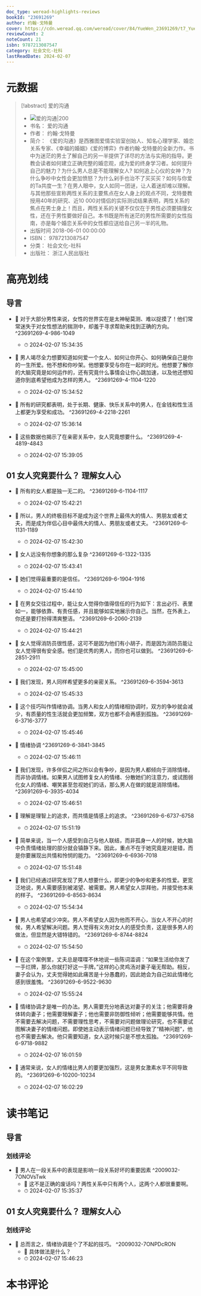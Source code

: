 ```yaml
---
doc_type: weread-highlights-reviews
bookId: "23691269"
author: 约翰·戈特曼
cover: https://cdn.weread.qq.com/weread/cover/84/YueWen_23691269/t7_YueWen_23691269.jpg
reviewCount: 2
noteCount: 21
isbn: 9787213087547
category: 社会文化-社科
lastReadDate: 2024-02-07
---
```

# 元数据
> [!abstract] 爱的沟通
> - ![ 爱的沟通|200](https://cdn.weread.qq.com/weread/cover/84/YueWen_23691269/t7_YueWen_23691269.jpg)
> - 书名： 爱的沟通
> - 作者： 约翰·戈特曼
> - 简介： 《爱的沟通》是西雅图爱情实验室创始人、知名心理学家、婚恋关系专家、《幸福的婚姻》《爱的博弈》作者约翰·戈特曼的全新力作。书中为迷茫的男士了解自己的另一半提供了详尽的方法与实用的指导。更教会读者如何建立正确完整的婚恋观，成为爱的终身学习者。如何提升自己的魅力？为什么男人总是不能理解女人? 如何追上心仪的女神？为什么争吵中女性会更加愤怒？为什么剁手也治不了买买买？如何与你爱的Ta共度一生？在男人眼中，女人如同一团谜，让人着迷却难以理解。与其他那些宣称两性关系的主要焦点在女人身上的观点不同，戈特曼教授用40年的研究、近10 000对情侣的实际测试结果表明，两性关系的焦点在男士身上！而且，两性关系的关键不仅仅在于男性必须要搞懂女性，还在于男性要做好自己。本书既是所有迷茫的男性所需要的女性指南，亦是每个婚恋关系中的女性都应送给自己另一半的礼物。
> - 出版时间 2018-06-01 00:00:00
> - ISBN： 9787213087547
> - 分类： 社会文化-社科
> - 出版社： 浙江人民出版社

# 高亮划线

## 导言


- 📌 对于大部分男性来说，女性的世界实在是太神秘莫测、难以捉摸了！他们常常迷失于对女性想法的揣测中，却羞于寻求帮助来找到正确的方向。 ^23691269-4-986-1049
    - ⏱ 2024-02-07 15:34:35 

- 📌 男人竭尽全力想要知道如何爱一个女人、如何让你开心、如何确保自己是你的一生所爱。他不想和你吵架。他想要享受与你在一起的时光。他想要了解你的大脑究竟是如何运作的，还有究竟什么事情会让你心跳加速，以及他还想知道你到底希望他成为怎样的男人。 ^23691269-4-1104-1220
    - ⏱ 2024-02-07 15:34:52 

- 📌 所有的研究都表明，处于长期、健康、快乐关系中的男人，在金钱和性生活上都更为享受和成功。 ^23691269-4-2218-2261
    - ⏱ 2024-02-07 15:36:14 

- 📌 这些数据也揭示了在亲密关系中，女人究竟想要什么。 ^23691269-4-4819-4843
    - ⏱ 2024-02-07 15:39:05 
## 01 女人究竟要什么？ 理解女人心


- 📌 所有的女人都是独一无二的。 ^23691269-6-1104-1117
    - ⏱ 2024-02-07 15:42:21 

- 📌 所以，男人的终极目标不是成为这个世界上最伟大的情人、男朋友或者丈夫，而是成为伴侣心目中最伟大的情人、男朋友或者丈夫。 ^23691269-6-1131-1189
    - ⏱ 2024-02-07 15:42:30 

- 📌 女人远没有你想象的那么复杂 ^23691269-6-1322-1335
    - ⏱ 2024-02-07 15:43:41 

- 📌 她们觉得最重要的是信任。 ^23691269-6-1904-1916
    - ⏱ 2024-02-07 15:44:10 

- 📌 在男女交往过程中，能让女人觉得你值得信任的行为如下：言出必行、表里如一，能够依靠、有责任感，并且能够如实地展示你自己。当然，在外表上，你还是要打扮得清爽整洁。 ^23691269-6-2060-2139
    - ⏱ 2024-02-07 15:44:21 

- 📌 女人觉得消防员很性感，这可不是因为他们有小胡子，而是因为消防员能让女人觉得很有安全感。他们是优秀的男人，而你也可以做到。 ^23691269-6-2851-2911
    - ⏱ 2024-02-07 15:45:00 

- 📌 我们发现，男人同样希望更多的亲密关系。 ^23691269-6-3594-3613
    - ⏱ 2024-02-07 15:45:33 

- 📌 这个技巧叫作情绪协调。当男人和女人的情绪相协调时，双方的争吵就会减少，有质量的性生活就会更加频繁，双方也都不会再感到孤独。 ^23691269-6-3716-3777
    - ⏱ 2024-02-07 15:45:46 

- 📌 情绪协调 ^23691269-6-3841-3845
    - ⏱ 2024-02-07 15:46:11 

- 📌 我们发现，许多伴侣之间之所以会有争吵，是因为男人都倾向于消除情绪，而非协调情绪。如果男人试图修复女人的情绪、分散她们的注意力，或试图弱化女人的情绪、嘲笑甚至忽视她们的话，那么男人在做的就是消除情绪。 ^23691269-6-3935-4034
    - ⏱ 2024-02-07 15:46:51 

- 📌 理解是理智上的追求，而共情是情感上的追求。 ^23691269-6-6737-6758
    - ⏱ 2024-02-07 15:51:19 

- 📌 简单来说，当一个人感受到自己与他人联结，而非孤身一人的时候，她大脑中负责情绪处理的部分就会镇静下来。因此，重点不在于她究竟是对是错，而是你要展现出共情和怜悯的能力。 ^23691269-6-6936-7018
    - ⏱ 2024-02-07 15:51:48 

- 📌 我们已经通过研究发现了男人想要什么，即更少的争吵和更多的性爱。更宽泛地说，男人需要感到被渴望、被需要。男人希望女人崇拜他，并接受他本来的样子。 ^23691269-6-8563-8634
    - ⏱ 2024-02-07 15:54:34 

- 📌 男人也希望减少冲突。男人不希望女人因为他而不开心，当女人不开心的时候，男人希望解决问题。男人觉得有义务对女人的感受负责，这是很多男人的做法，但显然是大错特错的。 ^23691269-6-8744-8824
    - ⏱ 2024-02-07 15:54:50 

- 📌 在这个案例里，丈夫总是喋喋不休地说一些陈词滥调：“如果生活给你发了一手烂牌，那么你就打好这一手牌。”这样的心灵鸡汤对妻子毫无帮助。相反，妻子会认为，丈夫觉得她如此痛苦是十分愚蠢的，因此她会为自己如此情绪化感到很羞愧。 ^23691269-6-9522-9630
    - ⏱ 2024-02-07 15:55:24 

- 📌 情绪协调才是唯一的办法。男人需要充分地表达对妻子的关注；他需要将身体转向妻子；他需要理解妻子；他也需要非防御性倾听；他需要能够共情。他不需要去解决问题，不需要理性思考，不需要对问题做理论研究，也不需要试图解决妻子的情绪问题。即使她主动表示情绪问题已经导致了“精神问题”，他也不需要去解决。他只需要知道，女人这时候只是不想太孤独。 ^23691269-6-9718-9882
    - ⏱ 2024-02-07 16:01:59 

- 📌 通常来说，女人的情绪比男人的要更加强烈，这是男女激素水平不同导致的。 ^23691269-6-10200-10234
    - ⏱ 2024-02-07 16:02:29 
# 读书笔记

## 导言

### 划线评论
- 📌 男人在一段关系中的表现是影响一段关系好坏的重要因素  ^2009032-7ONOVsTwk
    - 💭 这不是正确的废话吗？两性关系中只有两个人，这两个人都很重要啊。
    - ⏱ 2024-02-07 15:35:37
   
## 01 女人究竟要什么？ 理解女人心

### 划线评论
- 📌 总而言之，情绪协调是个了不起的技巧。  ^2009032-7ONPDcRON
    - 💭 具体做法是什么？
    - ⏱ 2024-02-07 15:46:23
   
# 本书评论
